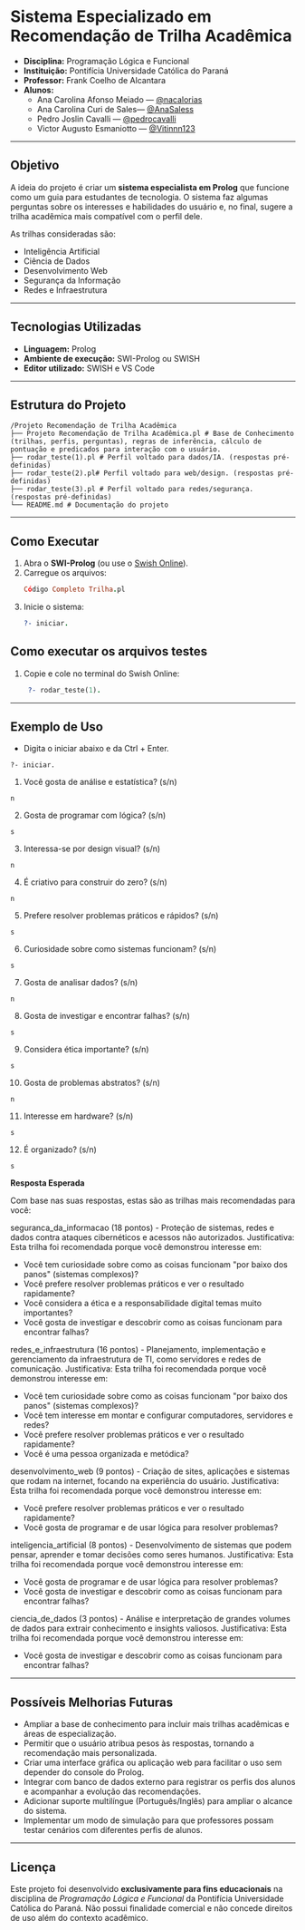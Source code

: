 # Sistema Especializado em Recomendação de Trilha Acadêmica

- **Disciplina:** Programação Lógica e Funcional
- **Instituição:** Pontifícia Universidade Católica do Paraná    
- **Professor:** Frank Coelho de Alcantara  
- **Alunos:**  
  - Ana Carolina Afonso Meiado — [@nacalorias](https://github.com/nacalorias)  
  - Ana Carolina Curi de Sales— [@AnaSaless](https://github.com/AnaSaless)  
  - Pedro Joslin Cavalli — [@pedrocavalli](https://github.com/pedrocavalli)  
  - Victor Augusto Esmaniotto — [@Vitinnn123](https://github.com/Vitinnn123)  

---

## Objetivo
A ideia do projeto é criar um **sistema especialista em Prolog** que funcione como um guia para estudantes de tecnologia. O sistema faz algumas perguntas sobre os interesses e habilidades do usuário e, no final, sugere a trilha acadêmica mais compatível com o perfil dele.  

As trilhas consideradas são:  
- Inteligência Artificial  
- Ciência de Dados  
- Desenvolvimento Web  
- Segurança da Informação  
- Redes e Infraestrutura  

---

## Tecnologias Utilizadas
- **Linguagem:** Prolog
- **Ambiente de execução:** SWI-Prolog ou SWISH
- **Editor utilizado:** SWISH e VS Code

---

## Estrutura do Projeto

```
/Projeto Recomendação de Trilha Acadêmica
├── Projeto Recomendação de Trilha Acadêmica.pl # Base de Conhecimento (trilhas, perfis, perguntas), regras de inferência, cálculo de pontuação e predicados para interação com o usuário.
├── rodar_teste(1).pl # Perfil voltado para dados/IA. (respostas pré-definidas)
├── rodar_teste(2).pl# Perfil voltado para web/design. (respostas pré-definidas)
├── rodar_teste(3).pl # Perfil voltado para redes/segurança. (respostas pré-definidas)
└── README.md # Documentação do projeto
```

---

## Como Executar

1. Abra o **SWI-Prolog** (ou use o [Swish Online](https://swish.swi-prolog.org/)).  
2. Carregue os arquivos:
   ```prolog
   Código Completo Trilha.pl
   
3. Inicie o sistema:
   ```prolog
   ?- iniciar.

## Como executar os arquivos testes
1. Copie e cole no terminal do Swish Online:
    ```prolog
     ?- rodar_teste(1).

---

## Exemplo de Uso

- Digita o iniciar abaixo e da Ctrl + Enter.
```
?- iniciar.
```
1. Você gosta de análise e estatística? (s/n)
```
n
```
2. Gosta de programar com lógica? (s/n)
```
s
```
3. Interessa-se por design visual? (s/n)
```
n
```
4. É criativo para construir do zero? (s/n)
```
n
```
5. Prefere resolver problemas práticos e rápidos? (s/n)
```
s
```
6. Curiosidade sobre como sistemas funcionam? (s/n)
```
s
```
7. Gosta de analisar dados? (s/n)
```
n
```
8. Gosta de investigar e encontrar falhas? (s/n)
```
s
```
9. Considera ética importante? (s/n)
```
s
```
10. Gosta de problemas abstratos? (s/n)
```
n
```
11. Interesse em hardware? (s/n)
```
s
```
12. É organizado? (s/n)
```
s
```
**Resposta Esperada** 

Com base nas suas respostas, estas são as trilhas mais recomendadas para você:

seguranca_da_informacao (18 pontos) - Proteção de sistemas, redes e dados contra ataques cibernéticos e acessos não autorizados.
Justificativa: Esta trilha foi recomendada porque você demonstrou interesse em:
- Você tem curiosidade sobre como as coisas funcionam "por baixo dos panos" (sistemas complexos)?
- Você prefere resolver problemas práticos e ver o resultado rapidamente?
- Você considera a ética e a responsabilidade digital temas muito importantes?
- Você gosta de investigar e descobrir como as coisas funcionam para encontrar falhas?

redes_e_infraestrutura (16 pontos) - Planejamento, implementação e gerenciamento da infraestrutura de TI, como servidores e redes de comunicação.
Justificativa: Esta trilha foi recomendada porque você demonstrou interesse em:
- Você tem curiosidade sobre como as coisas funcionam "por baixo dos panos" (sistemas complexos)?
- Você tem interesse em montar e configurar computadores, servidores e redes?
- Você prefere resolver problemas práticos e ver o resultado rapidamente?
- Você é uma pessoa organizada e metódica?

desenvolvimento_web (9 pontos) - Criação de sites, aplicações e sistemas que rodam na internet, focando na experiência do usuário.
Justificativa: Esta trilha foi recomendada porque você demonstrou interesse em:
- Você prefere resolver problemas práticos e ver o resultado rapidamente?
- Você gosta de programar e de usar lógica para resolver problemas?

inteligencia_artificial (8 pontos) - Desenvolvimento de sistemas que podem pensar, aprender e tomar decisões como seres humanos.
Justificativa: Esta trilha foi recomendada porque você demonstrou interesse em:
- Você gosta de programar e de usar lógica para resolver problemas?
- Você gosta de investigar e descobrir como as coisas funcionam para encontrar falhas?

ciencia_de_dados (3 pontos) - Análise e interpretação de grandes volumes de dados para extrair conhecimento e insights valiosos.
Justificativa: Esta trilha foi recomendada porque você demonstrou interesse em:
- Você gosta de investigar e descobrir como as coisas funcionam para encontrar falhas?

---

## Possíveis Melhorias Futuras

* Ampliar a base de conhecimento para incluir mais trilhas acadêmicas e áreas de especialização.
* Permitir que o usuário atribua pesos às respostas, tornando a recomendação mais personalizada.
* Criar uma interface gráfica ou aplicação web para facilitar o uso sem depender do console do Prolog.
* Integrar com banco de dados externo para registrar os perfis dos alunos e acompanhar a evolução das recomendações.
* Adicionar suporte multilíngue (Português/Inglês) para ampliar o alcance do sistema.
* Implementar um modo de simulação para que professores possam testar cenários com diferentes perfis de alunos.

---

## Licença

Este projeto foi desenvolvido **exclusivamente para fins educacionais** na disciplina de *Programação Lógica e Funcional* da Pontifícia Universidade Católica do Paraná.
Não possui finalidade comercial e não concede direitos de uso além do contexto acadêmico.

